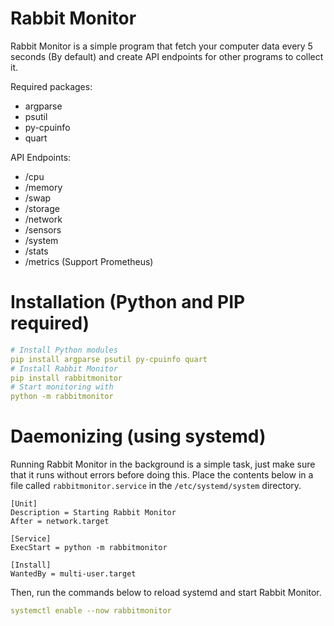 # Rabbit Monitor

Rabbit Monitor is a simple program that fetch your computer data every 5 seconds (By default) and create API endpoints for other programs to collect it.

Required packages:
- argparse
- psutil
- py-cpuinfo
- quart

API Endpoints:
- /cpu
- /memory
- /swap
- /storage
- /network
- /sensors
- /system
- /stats
- /metrics (Support Prometheus)

# Installation (Python and PIP required)
```yml
# Install Python modules
pip install argparse psutil py-cpuinfo quart
# Install Rabbit Monitor
pip install rabbitmonitor
# Start monitoring with
python -m rabbitmonitor
```

# Daemonizing (using systemd)
Running Rabbit Monitor in the background is a simple task, just make sure that it runs without errors before doing this. Place the contents below in a file called ```rabbitmonitor.service``` in the ```/etc/systemd/system``` directory.

```service
[Unit]
Description = Starting Rabbit Monitor
After = network.target

[Service]
ExecStart = python -m rabbitmonitor

[Install]
WantedBy = multi-user.target
```
Then, run the commands below to reload systemd and start Rabbit Monitor.
```yml
systemctl enable --now rabbitmonitor
```